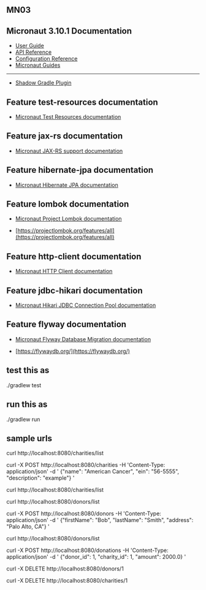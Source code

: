 ## MN03

## Micronaut 3.10.1 Documentation

- [User Guide](https://docs.micronaut.io/3.10.1/guide/index.html)
- [API Reference](https://docs.micronaut.io/3.10.1/api/index.html)
- [Configuration Reference](https://docs.micronaut.io/3.10.1/guide/configurationreference.html)
- [Micronaut Guides](https://guides.micronaut.io/index.html)

---

- [Shadow Gradle Plugin](https://plugins.gradle.org/plugin/com.github.johnrengelman.shadow)

## Feature test-resources documentation

- [Micronaut Test Resources documentation](https://micronaut-projects.github.io/micronaut-test-resources/latest/guide/)

## Feature jax-rs documentation

- [Micronaut JAX-RS support documentation](https://micronaut-projects.github.io/micronaut-jaxrs/latest/guide/index.html)

## Feature hibernate-jpa documentation

- [Micronaut Hibernate JPA documentation](https://micronaut-projects.github.io/micronaut-sql/latest/guide/index.html#hibernate)

## Feature lombok documentation

- [Micronaut Project Lombok documentation](https://docs.micronaut.io/latest/guide/index.html#lombok)

- [https://projectlombok.org/features/all](https://projectlombok.org/features/all)

## Feature http-client documentation

- [Micronaut HTTP Client documentation](https://docs.micronaut.io/latest/guide/index.html#httpClient)

## Feature jdbc-hikari documentation

- [Micronaut Hikari JDBC Connection Pool documentation](https://micronaut-projects.github.io/micronaut-sql/latest/guide/index.html#jdbc)

## Feature flyway documentation

- [Micronaut Flyway Database Migration documentation](https://micronaut-projects.github.io/micronaut-flyway/latest/guide/index.html)

- [https://flywaydb.org/](https://flywaydb.org/)


## test this as

./gradlew test

## run this as

./gradlew run

## sample urls

curl http://localhost:8080/charities/list

curl -X POST http://localhost:8080/charities -H 'Content-Type: application/json' -d '
{"name": "American Cancer", "ein": "56-5555", "description": "example"}
'

curl http://localhost:8080/charities/list

curl http://localhost:8080/donors/list

curl -X POST http://localhost:8080/donors -H 'Content-Type: application/json' -d '
{"firstName": "Bob", "lastName": "Smith", "address": "Palo Alto, CA"}
'

curl http://localhost:8080/donors/list

curl -X POST http://localhost:8080/donations -H 'Content-Type: application/json' -d '
{"donor_id": 1, "charity_id": 1, "amount": 2000.0}
'

curl -X DELETE http://localhost:8080/donors/1

curl -X DELETE http://localhost:8080/charities/1

